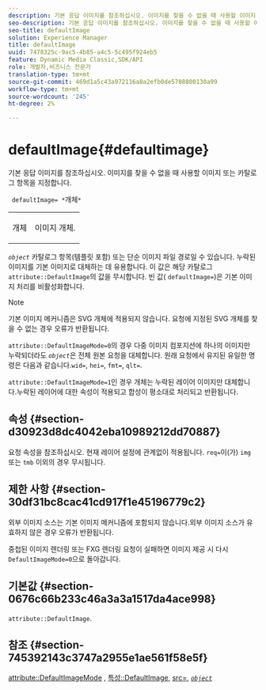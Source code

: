 ```yaml
---
description: 기본 응답 이미지를 참조하십시오. 이미지를 찾을 수 없을 때 사용할 이미지 또는 카탈로그 항목을 지정합니다.
seo-description: 기본 응답 이미지를 참조하십시오. 이미지를 찾을 수 없을 때 사용할 이미지 또는 카탈로그 항목을 지정합니다.
seo-title: defaultImage
solution: Experience Manager
title: defaultImage
uuid: 7478325c-9ac5-4b85-a4c5-5c495f924eb5
feature: Dynamic Media Classic,SDK/API
role: 개발자,비즈니스 전문가
translation-type: tm+mt
source-git-commit: 469d1a5c43a972116a8a2efb0de5708800130a99
workflow-type: tm+mt
source-wordcount: '245'
ht-degree: 2%

---
```



# defaultImage{#defaultimage}

기본 응답 이미지를 참조하십시오. 이미지를 찾을 수 없을 때 사용할 이미지 또는 카탈로그 항목을 지정합니다.

` defaultImage= *`개체`*`

<table id="simpletable_C1FC14B7D9AE476DB2B10EB402944335"> 
 <tr class="strow"> 
  <td class="stentry"> <p> <span class="codeph"> <span class="varname"> 개체  </span> </span> </p> </td> 
  <td class="stentry"> <p>이미지 개체. </p> </td> 
 </tr> 
</table>

*`object`* 카탈로그 항목(템플릿 포함) 또는 단순 이미지 파일 경로일 수 있습니다. 누락된 이미지를 기본 이미지로 대체하는 데 유용합니다. 이 값은 해당 카탈로그 `attribute::DefaultImage`의 값을 무시합니다. 빈 값( `defaultImage=`)은 기본 이미지 처리를 비활성화합니다.

>[!NOTE]
>
>기본 이미지 메커니즘은 SVG 개체에 적용되지 않습니다. 요청에 지정된 SVG 개체를 찾을 수 없는 경우 오류가 반환됩니다.

`attribute::DefaultImageMode=0`의 경우 다중 이미지 컴포지션에 하나의 이미지만 누락되더라도 *`object`*&#x200B;은 전체 원본 요청을 대체합니다. 원래 요청에서 유지된 유일한 명령은 다음과 같습니다.`wid=`, `hei=`, `fmt=`, `qlt=`.

`attribute::DefaultImageMode=1`인 경우 개체는 누락된 레이어 이미지만 대체합니다.누락된 레이어에 대한 속성이 적용되고 합성이 평소대로 처리되고 반환됩니다.

## 속성 {#section-d30923d8dc4042eba10989212dd70887}

요청 속성을 참조하십시오. 현재 레이어 설정에 관계없이 적용됩니다. `req=`이(가) `img` 또는 `tmb` 이외의 경우 무시됩니다.

## 제한 사항 {#section-30df31bc8cac41cd917f1e45196779c2}

외부 이미지 소스는 기본 이미지 메커니즘에 포함되지 않습니다.외부 이미지 소스가 유효하지 않은 경우 오류가 반환됩니다.

중첩된 이미지 렌더링 또는 FXG 렌더링 요청이 실패하면 이미지 제공 시 다시 `DefaultImageMode=0`으로 돌아갑니다.

## 기본값 {#section-0676c66b233c46a3a3a1517da4ace998}

`attribute::DefaultImage`.

## 참조 {#section-745392143c3747a2955e1ae561f58e5f}

[attribute::DefaultImageMode](../../../../../is-api/image-catalog/image-serving-api-ref/c-image-catalog-reference/c-attributes-reference/r-defaultimagemode.md#reference-8a996af162f84e46bbe9e6e0d4e26782) ,  [특성::DefaultImage](../../../../../is-api/image-catalog/image-serving-api-ref/c-image-catalog-reference/c-attributes-reference/r-is-cat-defaultimage.md#reference-8e9900e129f54ed68462a3c2fc3bc433),  [src=](../../../../../is-api/http-ref/image-serving-api-ref/c-http-protocol-reference/c-command-reference/r-src.md#reference-f6506637778c4c69bf106a7924a91ab1),  [ *`object`* ](../../../../../is-api/http-ref/image-serving-api-ref/c-http-protocol-reference/c-data-types/r-object.md#reference-2591bd24548d462782c68d138ef795a0)
